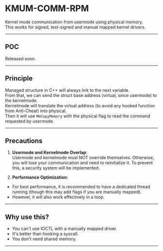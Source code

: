 # KMUM-COMM-RPM
Kernel mode communication from usermode using physical memory.  
This works for signed, test-signed and manual mapped kernel drivers.

---

## POC  
Released soon.

---

## Principle

Managed structure in C++ will always link to the next variable.  
From that, we can send the struct base address (virtual, since usermode) to the kernelmode.  
Kernelmode will translate the virtual address (to avoid any hooked function from Anti-Cheat) into physical.  
Then it will use `MmCopyMemory` with the physical flag to read the command requested by usermode.

---

## Precautions

1. **Usermode and Kernelmode Overlap**:  
   Usermode and kernelmode must NOT override themselves. Otherwise, you will lose your communication and need to reinitialize it. To prevent this, a security system will be implemented.

2. **Performance Optimization**:  
- For best performance, it is recommended to have a dedicated thread running (though this may add flags if you are manually mapped).  
- However, it will also work effectively in a loop.

---

## Why use this?

- You can't use IOCTL with a manually mapped driver.  
- It's better than hooking a syscall.  
- You don't need shared memory.

---
